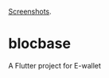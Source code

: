 
[Screenshots](https://unimy-my.sharepoint.com/:b:/g/personal/b09200003_student_unimy_edu_my/ERNp4csysfdNq2zYHkMrGp0BWQ3vjcYrNSY82actB_lcwg?e=bjak3U).

# blocbase

A Flutter project for E-wallet
